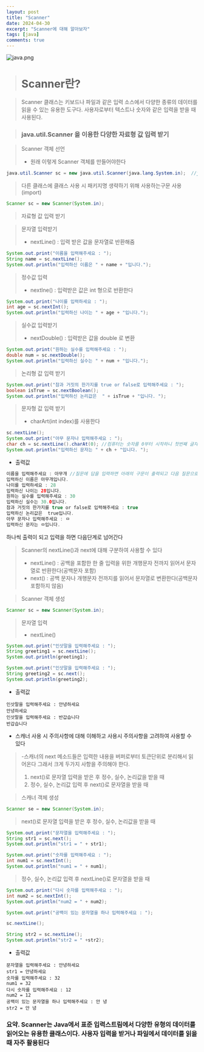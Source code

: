 ```yaml
---
layout: post
title: "Scanner"
date: 2024-04-30
excerpt: "Scanner에 대해 알아보자"
tags: [java]
comments: true
---
```


![java.png](..%2Fassets%2Fimg%2Fjava.png)

> # Scanner란?

> Scanner 클래스는 키보드나 파일과 같은 입력 소스에서 다양한 종류의 데이터를 읽을 수 있는 유용한 도구다. 사용자로부터 텍스트나 숫자와 같은 입력을 받을 때 사용된다.

> ### java.util.Scanner 을 이용한 다양한 자료형 값 입력 받기

> Scanner 객체 선언
> - 원래 이렇게 Scanner 객체를 만들어야한다

~~~java
java.util.Scanner sc = new java.util.Scanner(java.lang.System.in);  //java.lang은 생략 가능
~~~

> 다른 클래스에 클래스 사용 시 패키지명 생략하기 위해 사용하는구문 사용(import)

~~~java
Scanner sc = new Scanner(System.in);
~~~

> 자료형 값 입력 받기

> 문자열 입력받기
> - nextLine() : 입력 받은 값을 문자열로 반환해줌

~~~java
System.out.print("이름을 입력해주세요 : ");
String name = sc.nextLine();
System.out.println("입력하신 이름은 " + name + "입니다.");
~~~

> 정수값 입력
> - nextIne() : 입력받은 값은 int 형으로 반환한다

~~~java
System.out.print("나이를 입력하세요 : ");
int age = sc.nextInt();
System.out.println("입력하신 나이는 " + age + "입니다.");
~~~

> 실수값 입력받기
> - nextDouble() : 입력받은 값을 double 로 변환

~~~java
System.out.print("원하는 실수를 입력해주세요 : ");
double num = sc.nextDouble();
System.out.println("입력하신 실수는 " + num + "입니다.");
~~~

> 논리형 값 입력 받기

~~~java
System.out.print("참과 거짓의 한가지를 true or false로 입력해주세요 : ");
boolean isTrue = sc.nextBoolean();
System.out.println("입력하신 논리값은  " + isTrue + "입니다. ");
~~~

> 문자형 값 입력 받기
> - charArt(int index)를 사용한다

~~~java
sc.nextLine();
System.out.print("아무 문자나 입력해주세요 : ");
char ch = sc.nextLine().charAt(0); //컴퓨터는 숫자를 0부터 시작하니 첫번째 글자를 알아본다는 뜻
System.out.println("입력하신 문자는 " + ch + "입니다. ");
~~~

- 출력값

~~~java
이름을 입력해주세요 : 아무개 //질문에 답을 입력하면 아래의 구문이 출력되고 다음 질문으로 넘어간다
입력하신 이름은 아무개입니다.
나이를 입력하세요 : 28
입력하신 나이는 28입니다.
원하는 실수를 입력해주세요 : 30
입력하신 실수는 30.0입니다.
참과 거짓의 한가지를 true or false로 입력해주세요 : true
입력하신 논리값은  true입니다. 
아무 문자나 입력해주세요 : ㅁ
입력하신 문자는 ㅁ입니다. 
~~~
하나씩 출력이 되고 입력을 하면 다음단계로 넘어간다

> Scanner의 nextLine()과 next에 대해 구분하여 사용할 수 있다
> - nextLine() : 공백을 포함한 한 줄 입력을 위한 개행문자 전까지 읽어서 문자열로 반환한다(공백문자 포함)
> - next() : 공백 문자나 개행문자 전까지를 읽어서 문자열로 변환한다(공백문자 포함하지 않음)

> Scanner 객체 생성

~~~java
Scanner sc = new Scanner(System.in);
~~~

> 문자열 입력
> - nextLine()

~~~java
System.out.print("인삿말을 입력해주세요 : ");
String greeting1 = sc.nextLine();
System.out.println(greeting1);

System.out.print("인삿말을 입력해주세요 : ");
String greeting2 = sc.next();
System.out.println(greeting2);
~~~

- 출력값

~~~
인삿말을 입력해주세요 : 안녕하세요
안녕하세요
인삿말을 입력해주세요 : 반갑습니다
반갑습니다
~~~

- 스캐너 사용 시 주의사항에 대해 이해하고 사용시 주의사항을 고려하여 사용할 수 있다

> -스캐너의 next 메소드들은 입력한 내용을 버퍼로부터 토큰단위로 분리해서 읽어온다
> 그래서 크게 두가지 사항을 주의해야 한다.
> 1. next()로 문자열 입력을 받은 후 정수, 실수, 논리값을 받을 때
> 2. 정수, 실수, 논리값 입력 후 next()로 문자열을 받을 때

> 스캐너 객체 생성
~~~java
Scanner se = new Scanner(System.in);
~~~

> next()로 문자열 입력을 받은 후 정수, 실수, 논리값을 받을 때
~~~java
System.out.print("문자열을 입력해주세요 : ");
String str1 = sc.next();
System.out.println("str1 = " + str1);

System.out.print("숫자를 입력해주세요 : ");
int num1 = sc.nextInt();
System.out.println("num1 = " + num1);
~~~

> 정수, 실수, 논리값 입력 후 nextLine()로 문자열을 받을 때

~~~java
System.out.print("다시 숫자를 입력해주세요 : ");
int num2 = sc.nextInt();
System.out.println("num2 = " + num2);

System.out.print("공백이 있는 문자열을 하나 입력해주세요 : ");

sc.nextLine();

String str2 = sc.nextLine();
System.out.println("str2 = " +str2);
~~~

- 출력값

~~~
문자열을 입력해주세요 : 안녕하세요
str1 = 안녕하세요
숫자를 입력해주세요 : 32
num1 = 32
다시 숫자를 입력해주세요 : 12
num2 = 12
공백이 있는 문자열을 하나 입력해주세요 : 안 녕
str2 = 안 녕
~~~

### 요약. Scanner는 Java에서 표준 입력스트림에서 다양한 유형의 데이터를 읽어오는 유용한 클래스이다. 사용자 입력을 받거나 파일에서 데이터를 읽을 때 자주 활용된다

